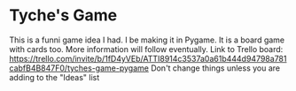 # Tyche's Game
This is a funni game idea I had.
I be making it in Pygame. It is a board game with cards too.
More information will follow eventually.
Link to Trello board: https://trello.com/invite/b/1fD4yVEb/ATTI8914c3537a0a61b444d94798a781cabfB4B847F0/tyches-game-pygame
Don't change things unless you are adding to the "Ideas" list